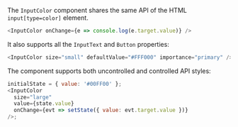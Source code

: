 The `InputColor` component shares the same API of the HTML `input[type=color]` element.

```js
<InputColor onChange={e => console.log(e.target.value)} />
```

It also supports all the `InputText` and `Button` properties:

```js
<InputColor size="small" defaultValue="#FFF000" importance="primary" />
```

The component supports both uncontrolled and controlled API styles:

```js
initialState = { value: '#00FF00' };
<InputColor
  size="large"
  value={state.value}
  onChange={evt => setState({ value: evt.target.value })}
/>;
```
